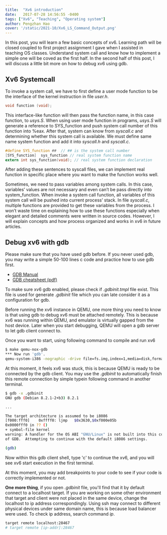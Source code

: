 ```yaml
---
title:  "Xv6 introduction"
date:   2017-07-28 14:56:55 -0400
tags: ["Xv6", "Teaching", "Operating system"]
author: Pengzhan Hao
cover: '/static/2021-10/Xv6_LS_Command_Output.png'
---
```


In this post, you will learn a few basic concepts of xv6. Learning path will be closed coupled to first project assignment I gave when I assisted in teaching OS classes.
Understand system call and know how to implement a simple one will be coved as the first half.
In the second half of this post, I will discuss a little bit more on how to debug xv6 using gdb.  
<!--more-->

## Xv6 Systemcall

To invoke a system call, we have to first define a user mode function to be the interface of the kernel instruction  in file *user.h*.

~~~~c
void function (void);
~~~~

This interface-like function will then pass the function name, in this case function, to *usys.S*. When using user mode function in programs, *usys.S* will generate a reference to SYS_function and push system call number of this function into %eax. After that, system can know from *syscall.c* and determining whether this system call is available. We must define same name system function and add it into *syscall.h* and *syscall.c*.

~~~~c
#define SYS_function ##  // ## is the system call number
[SYS_function]  sys_function // real system function name
extern int sys_function(void); // real system function declaration
~~~~

After adding these sentences to syscall files, we can implement real function in specific place where you want to make the function works well.

Sometimes, we need to pass variables among system calls. In this case, variables’ values are not necessary and even can’t be pass directly into system_function. When invoke a system call function, all variables of this system call will be pushed into current process’ stack. In file *syscall.c*, multiple functions are provided to get these variables from the process. I won’t waste time on explaining how to use these functions especially when elegant and detailed comments were written in source codes. However, I will explain concepts and how process organized and works in xv6 in future articles.

## Debug xv6 with gdb

Please make sure that you have used gdb before.
If you never used gdb, you may write a simple 50-100 lines c code and practice how to use gdb first.
  
- [GDB Manual](https://sourceware.org/gdb/current/onlinedocs/gdb/)
- [GDB cheatsheet (pdf)](https://darkdust.net/files/GDB%20Cheat%20Sheet.pdf)
  
To make sure xv6 gdb enabled, please check if *.gdbinit.tmpl* file exist.
This file is used for generate *.gdbinit* file which you can late consider it as a configuration for gdb.
  
Before running the xv6 instance in QEMU, one more thing you need to know is that using gdb to debug xv6 must be attached remotely.
This is because xv6 was running within QEMU, and emulator is virtually gapped from the host device.
Later when you start debugging, QEMU will open a gdb server to let gdb client connect to.
  
Once you want to start, using following command to compile and run xv6

~~~~bash
$ make qemu-nox-gdb
*** Now run 'gdb'.
qemu-system-i386 -nographic -drive file=fs.img,index=1,media=disk,format=raw -drive file=xv6.img,index=0,media=disk,format=raw -smp 2 7
~~~~

At this moment, it feels xv6 was stuck, this is because QEMU is ready to be connected by the gdb client.
You may use the *.gdbinit* to automatically finish this remote connection by simple typein following command in another terminal.

~~~~bash
$ gdb -x .gdbinit
GNU gdb (Debian 8.2.1-2+b3) 8.2.1

...

The target architecture is assumed to be i8086
[f000:fff0]    0xffff0: ljmp   $0x3630,$0xf000e05b
0x0000fff0 in ?? ()
+ symbol-file kernel
warning: A handler for the OS ABI "GNU/Linux" is not built into this configuration
of GDB.  Attempting to continue with the default i8086 settings.

(gdb) 
~~~~

Now within this gdb client shell, type 'c' to continue the xv6, and you will see xv6 start execution in the first terminal.
  
At this moment, you may add breakpoints to your code to see if your code is correctly implemented or not.
  
**One more thing**, if you open *.gdbinit* file, you'll find that it by default connect to a localhost target.
If you are working on some other environment that target and client were not placed in the same device, change the localhost to ip address correspondingly.
Using ssh may connect to different physical devices under same domain name, this is because load balancer were used. To check ip address, search command *ip*.

~~~~bash
target remote localhost:28467
# target remote [ip-addr]:28467
~~~~
